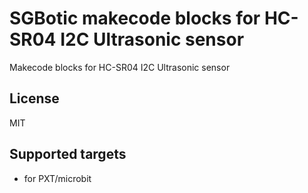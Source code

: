 # SGBotic makecode blocks for HC-SR04 I2C Ultrasonic sensor

Makecode blocks for HC-SR04 I2C Ultrasonic sensor

## License

MIT

## Supported targets

* for PXT/microbit

